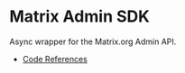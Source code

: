 # Matrix Admin SDK

Async wrapper for the Matrix.org Admin API.

- [Code References](code_references/code.md#Code-References)